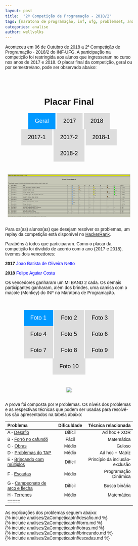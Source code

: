 ```yaml
---
layout: post
title:  "2ª Competição de Programação - 2018/2"
tags: [maratona de programação, inf, ufg, problemset, analise]
categories: analise
author: wellvolks
---
```

<style type='text/css'>
* {
    box-sizing: border-box;
}

body {
    margin: 0;
    font-family: Arial, Helvetica, sans-serif;
}

.header {
    text-align: center;
    padding: 32px;
}

.row {
    display: -ms-flexbox; /* IE 10 */
    display: flex;
    -ms-flex-wrap: wrap; /* IE 10 */
    flex-wrap: wrap;
    padding: 0 4px;
}

/* Create two equal columns that sits next to each other */
.column {
    -ms-flex: 50%; /* IE 10 */
    flex: 50%;
    padding: 0 4px;
}

.column img {
    margin-top: 8px;
    vertical-align: middle;
}

/* Style the buttons */
.btn {
    border: none;
    outline: none;
    padding: 15px 21px;
    background-color: #ddd;
    cursor: pointer;
    font-size: 18px;
}

.btn:hover {
    background-color: #b3b3b3;
}

.btn.active {
    background-color: #0099ff;
    color: white;
}





.btnn {
    border: none;
    outline: none;
    padding: 15px 21px;
    background-color: #ddd;
    cursor: pointer;
    font-size: 18px;
}

.btnn:hover {
    background-color: #b3b3b3;
}

.btnn.active {
    background-color: #0099ff;
    color: white;
}
</style>


Aconteceu em 06 de Outubro de 2018 a 2ª Competição de Programação - 2018/2 do INF-UFG. A participação na competição foi restringida aos alunos que ingresseram no curso nos anos de 2017 e 2018. O placar final da competição, geral ou por semestre/ano, pode ser observado abaixo:

<div class="header" id="myHeader">
  <h1>Placar Final</h1>
  <button class="btn active" onclick="one(0)">Geral</button>
  <button class="btn" onclick="one(1)">2017</button>
  <button class="btn" onclick="one(2)">2018</button>
  <button class="btn" onclick="one(3)">2017-1</button>
  <button class="btn" onclick="one(4)">2017-2</button>
  <button class="btn" onclick="one(5)">2018-1</button>
  <button class="btn" onclick="one(6)">2018-2</button>
</div>

<!-- Photo Grid -->
<div class="row"> 
  <div class="column">
    <img  id = "id_img" src="https://github.com/maratonago/maratonago.github.io/blob/master/_assets/images/all.png?raw=true" style="width:100%">
  </div>
</div>

<script>
// Get the elements with class="column"

// Declare a loop variable
var i;
var links = ['https://github.com/maratonago/maratonago.github.io/blob/master/_assets/images/all.png?raw=true', 'https://github.com/maratonago/maratonago.github.io/blob/master/_assets/images/m17.png?raw=true', 'https://github.com/maratonago/maratonago.github.io/blob/master/_assets/images/m18.png?raw=true', 'https://github.com/maratonago/maratonago.github.io/blob/master/_assets/images/m171.png?raw=true',
'https://github.com/maratonago/maratonago.github.io/blob/master/_assets/images/m172.png?raw=true',
'https://github.com/maratonago/maratonago.github.io/blob/master/_assets/images/m181.png?raw=true',
'https://github.com/maratonago/maratonago.github.io/blob/master/_assets/images/m182.png?raw=true'];

// Full-width images
function one(id) {
    document.getElementById("id_img").src = links[id];
}


// Add active class to the current button (highlight it)
var header = document.getElementById("myHeader");
var btns = header.getElementsByClassName("btn");
for (var i = 0; i < btns.length; i++) {
  btns[i].addEventListener("click", function() {
    var current = document.getElementsByClassName("active");
    current[0].className = current[0].className.replace(" active", "");
    this.className += " active";
  });
}
</script>

<br>

Para os(as) alunos(as) que desejam resolver os problemas, um replay da competição está disponível no [HackerRank](https://www.hackerrank.com/2-competicao-de-programacao-infufg-20182).

Parabéns à todos que participaram. Como o placar da competição foi dividido de acordo com o ano (2017 e 2018), tivemos dois vencedores:
  
<p align="justify">
  <b>2017</b>  <span style="color:blue">Joao Batista de Oliveira Netto</span>
</p>
<p align="justify">
  <b>2018</b>   <span style="color:blue">Felipe Aguiar Costa</span>
</p>

Os vencedores ganharam um MI BAND 2 cada. Os demais participantes ganharam, além dos brindes, uma camisa com o macote (Monkey) do INF na Maratona de Programação. 



<div class="header" id="myHeader2">
  <button class="btnn active" onclick="two(0)">Foto 1</button>
  <button class="btnn" onclick="two(1)">Foto 2</button>
  <button class="btnn" onclick="two(2)">Foto 3</button>
  <button class="btnn" onclick="two(3)">Foto 4</button>
  <button class="btnn" onclick="two(4)">Foto 5</button>
  <button class="btnn" onclick="two(5)">Foto 6</button>
  <button class="btnn" onclick="two(6)">Foto 7</button>
    <button class="btnn" onclick="two(7)">Foto 8</button>
    <button class="btnn" onclick="two(8)">Foto 9</button>
    <button class="btnn" onclick="two(9)">Foto 10</button>
</div>

<div class="row" align="center">
<div class="column">
    <img id = "id_fig" src="https://lh3.googleusercontent.com/T5_mr9oqvA9v8Ofz3WCYWguDkj28gdJFLJwDvVPNcoME-tdIDUm9MBr2GdFiVH8OgCa70DtUzdGNQLv4XVkn2TdfAqDsWnRbLtV27mMoSa8gNY-sBGVjWdgk9-_5CTQ_G-Qro82PbT6vWDQg4igNb37yVTlEpliKTva_9OzQpBbSEKg1gF7IY-P1V9sP6RZPFNiQPBKinuE9e5nfQdjyZPgMxS66xg1cW4ImUibaQgCj-EdAVtF27N_rE15kp---DXOkUERKzRyvSiZtXAjPx72iAVUfjyYpzPKC-c7H2T_QJ-rHx27jdWrO-jvc-EX0ralpz04oW5ViaDzbMHJW99jbCVIQnHx4UyvF8nNcTTS2lWm0TZZLGyqrsBF3DDWJLUX4MvbWWCErUoX5-68N_2iMwHPZNDvIQmCFOxrhCHmaJ29KtoTbw2lezLRticDhwydy0PjVbod518njyUCDgNNGttnf-vRh6QRacdWNnrxG55nZQgLAa-WSVt2Dt0HWDvBKnVjsEmrGArOnejXYNm0dFenZsEVmuatru1rJDHkxf032lokSRBinIP2cqqaUdamwI9gN9oHAlu044HX_eMNGgDnMgg9mLCh1WClYXKVthslcsGhrvZXAkw4io2GUWhx368NMwsaV8yD7oTqYjLYYiKCRoF3j5HnjUsVPr33h-D_V9R3RFcXSrERVUPvHWBdFhwU7oL8ukrvGoUQ=w1242-h931-no" style="width:65%">
  </div>
</div>


<script>
var elements = document.getElementsByClassName("column");
var links2 = ['https://lh3.googleusercontent.com/T5_mr9oqvA9v8Ofz3WCYWguDkj28gdJFLJwDvVPNcoME-tdIDUm9MBr2GdFiVH8OgCa70DtUzdGNQLv4XVkn2TdfAqDsWnRbLtV27mMoSa8gNY-sBGVjWdgk9-_5CTQ_G-Qro82PbT6vWDQg4igNb37yVTlEpliKTva_9OzQpBbSEKg1gF7IY-P1V9sP6RZPFNiQPBKinuE9e5nfQdjyZPgMxS66xg1cW4ImUibaQgCj-EdAVtF27N_rE15kp---DXOkUERKzRyvSiZtXAjPx72iAVUfjyYpzPKC-c7H2T_QJ-rHx27jdWrO-jvc-EX0ralpz04oW5ViaDzbMHJW99jbCVIQnHx4UyvF8nNcTTS2lWm0TZZLGyqrsBF3DDWJLUX4MvbWWCErUoX5-68N_2iMwHPZNDvIQmCFOxrhCHmaJ29KtoTbw2lezLRticDhwydy0PjVbod518njyUCDgNNGttnf-vRh6QRacdWNnrxG55nZQgLAa-WSVt2Dt0HWDvBKnVjsEmrGArOnejXYNm0dFenZsEVmuatru1rJDHkxf032lokSRBinIP2cqqaUdamwI9gN9oHAlu044HX_eMNGgDnMgg9mLCh1WClYXKVthslcsGhrvZXAkw4io2GUWhx368NMwsaV8yD7oTqYjLYYiKCRoF3j5HnjUsVPr33h-D_V9R3RFcXSrERVUPvHWBdFhwU7oL8ukrvGoUQ=w1242-h931-no',
    'https://lh3.googleusercontent.com/bBzb3TJbH9Wg5MGY_QSNlQunh_8iHUm-RsAvl_oGSKx2ejtTdxBzhKX7Ljicip_hI6XvYYYGC8Nq9ZamyHlKLIepDWkOLUX-Q1Y6PSd8ASqbtj9rgN1gJgZ-v8pQZ2gG8Zba1OvzBJ0YXOjaB5KXktyTG_cm9qMoCmejk1fpmUD1n0ZdekJoY_CP-cXAfVzx0_7QuhhIV4tZGaC19kFYsUubjF6F8BKRoUXUl7FIOOUDOd8JbPWeW4h_2yqQJTRkADnlJ9NyoY7UWR2dZ-yTGrKvFxMZIHeOyJ5OWt2uQupx86Kf7rRwzPsrWDzjZJdOBLQw26Pshg6fvi5Y0mtCLjf-GnMLqZTZgLV1EHj8d2p4QDq0zNkxiEst4--mTgQX6JdXLzjkuhBdcYafr0JvkanBfL9h9hSp3Son-e60wymWgkFw2eMz6wafCg3cufBsZcPi5zQM3ZPywcMiOQCwA87dqUt0FcpUxLS0CQRQHG-hmbZnUfgHZWQKsHTWwneSdNfo3pqz5Skn1IJLeII3YpUYCsrtSc9AA2iUHHJ_XLT1bqc5UjVuQhG8iu_NjzP-95J0Hi0oicupZzxQ-iAA1E7-DfBEpOdkrA1Cz7j0FFur49UUHQLb8PSlVMAUcAydmBVZqAR0gWaYT2tu8xkLDH2xDuEM4CWVD2yumtdDdttzQE9oR747QpFMrC4vM2b4Xxc_KpJwsHMkS-Ut4lE=w1307-h980-no',
    'https://lh3.googleusercontent.com/2ARcYeOeMheFCynE5LolBnSXS4jrNPNZX-Sy1BCBipAa4Q2m1wF8uZklBgGWSzLMulYSgYiHxsr7Uvy4Xg23csiS4F4bSbGwh8HfsOgnuSSFGgFc6mVxTb7whAwCNW5BNSO0LPlI99eJLC5_YCbLGwv-KsIAR8MbvbhtEAmDKU7cmSXHEK9pNwmnfsW5r3tzOL3t6sWv92-5uLgB65130wOaT3RVsH4bfkWERGJ5jADV3-JF-mOovW6cceZ2AldGZAPHd4QWYMlec636WazYRkBhPj2U-Sg-ikFHiRwTojJsJ1kvrnSb1cxGYKLLXiUgZIttwOrHZdensnR-M3Y2TKbrKsSrZfG4ZPqmqUZG2w7roYXk7Hh-_91C0R7bBi7ZxjgF1RRozLk5BlJW_30vpiNdzSOxKnVcBXxwh5MhSi1swFxHc0EMLB__3Il9nIXJ9hygjpfcKpZJJl0EcrhOxyPIQwPaH-JmU8T4UoI66FLnFlaM_07ix1ynZZoqfeH-G9zo3UuM0AP2vDSAYydX6c1YfAdg1ZDIAfEaitn0ca8vdW6x0Ey7fBQWZStR660ltAQQgU0_TsnYOfZxLvGcqF85PWnbeqHorrmHkdCIgxPO6OqVDl04FxXsDFnNi7bDgwnfzgvBGhPUNyVR9sngyLX_RjNaGdqWSkG9_mgecMIQUNq9kctRUOKNvbaPkHtIOsUaZfF5wWlaWurT1MQ=w1307-h980-no',
    'https://lh3.googleusercontent.com/wh9qHA-f5vUEiE717lzb0YW_UWoaNOqBg5kag704GckyiipQ52OTxuJQW2PoMM1qeP4B-qixcQe6p-ZI_2YMmpwvzUuVSav-p2-tbcpC1wyOcHqlMS6yraFJpIPIEW8d19q3SOCYPtMceKqSXdtDdGwFoFNoCZVZQ4o0g_1GKBFigiHjoDOZvu4yGaq0CwJMKjsPmmabOIXiZ7h7tFc-ugAvM2Bm5eoQhy2OA37wpVry56lX7Vh62AY4Dq8BqGzCmIKtCx03ovTMNK4EGKCu7sdUGMy1LjHuMiwg5f8OWr-HeuW5fB0NMvwToSfXKaxb8UJDzN0DQMxxJQLRxrmVc0RwMRgfTUjH5wBMuxk2hUB7ONdYA59s8563lmj8Ec1Ii_idaqk8X7uxOr951JFo9vtE4pVbKy5Y5d3NAz7qAbcaIfFZch-bMl3wgLmvZqdhD0MgZI9kKchHRpjgl7crgrZ3kaq_6tUwVOFZqhEEX9dwhdfd6sqHwiUVa-Nodz1SQDH8qRzNzvV6YykzdzxBt-gBHoFD6leFRm9ib5Xhf1elEaRZjFlkXvQJksMIU604TyzEpjcNHDzJIHEkklNrFw-z2zTx-exdDzjaRcbQ6qZ695IHJMHS8D_sCMtg-0EKB2v7NpDbD_O2M4k2qtrWLiFOkMzqn4DPe2eL-wDc2THNlc5QI-kZbt54PknrBUDqjj1RHUatCTlMW7HtXuU=w1242-h931-no',
    'https://lh3.googleusercontent.com/9jtTFl9tVIYgwKlaNX5pCq2bGXnAO-iyGshICc9inpzh_FefE4TGWjtGS6Zsa6io4mTO_QC7rlacbJGdlxdbTZ4hv8mQ7tN1liQi5bG2vSbcNc81bG4YpagVZozdiq99We_3qDwoi0i-KsxndC3X4uyJ-3YGWUntekdHU-zReptxxiS2OuyC-r3tTw6wjNpcTPopyy6svJ-dJ06-LR7jPpQ87qkfFS8W7Pxbk8RqCCq2mV8awWFxolPoYbHOZOk30bKOC5Od5AldaD3s43BMmuB6Oanz7Uv-QbcMJk7KiGWmzHmbHvw-HdysUKHojciWvGuoxA0wli2dSmeeMArjruxkSO1ltUNTyFe2z5SjH8iy6Xk7REeBBUSh2iUUcVFZhNdabGdybjliLwIBLk7UeWEdMwytBNH2C4aRX_qlNAW1gT_TQE1jH6m6xiTvJuiRJbNAzdAts3jgt79VLaPBGaSsmVHJVCJSgKLhQLJxX0buLKw2_lI-t7J9KL8qzVtGT7mNwOR8s2Gj4DE-xM11MGLQE5zN2LUleWEJT1WMbVmAHWCrUfURxZLDO8qMHatZQJ5o-dWL_3lr8TXExmlAU2nIdluc9F7_536fF2eH1M1jvWt3_ngzYTph6uQYK4FjdzE5p9nRlzvxhSjF9sAtRnP9OLi1NcumGQVBdZjLqT6cth2-4GiAwr3FUhqnJx8uYeM8IOvEbMiGaTf2jSQ=w1242-h931-no',
    'https://lh3.googleusercontent.com/v3XhY-nJNRT9EpUfd2FrWlX9jOVmy2VbBusM7gN25A_9Pvrr0OzUs2kb3W2uSWaCMwQAPqy1TDC8yKT-BPg6lydVDqbRggtZUHfbycx2X_aF0Od_U7cI1qCEtCL5G282t2tgkPICCu1b_w3B2OKAEvkMWG9DsPaaMIUYu2PUhrd2Dv01pLNkOgJU1YABz1KMDzmlnATViCU6hCJg5v7eEKVBTXdqhNHRzm3-xXiPGeE6F55pY_XEHonl6l7FWzTUtn8tKL6YyJlB5UvH364osZz5Diolq1Odm07RjXw2hniRk8A5JTzFz-sfW1Lb5bivLmMvjDDertuqNK1KE_5DNIO1I76m0RI5nggJf4UagloUFRenkoud8bl4-gTzZjQZKmOYc8fmXTTrh3e5WbxB11977bcqvN0S1WxA6bZxLJW8xfpY8aYWOYneeRcKI2r7SC6y08lpL7OlPR4JT_rCx4suCF2u8UmuNsl2hnuAdLrXuFtel9LDwJAQ_E504AZiaG-hi0-BZbzJ3iOqusa2RaGTF_3CHfIPbpTRs-iZi2flm8mZvddW7_TU2_ptOZwEgLtVjr_NYXOuRmQTmS_Yvg-c08cFtTyRcZHqvrxDS34ZSndeyVlSm0yCFQr18ryIxBA45DGEz7LZv-ClydvocurvwGDM9W3NeyjLmaZas9XWbjO1cT76TYV3GMegHH4ipJ9Tj6vuVpOquEmH9tc=w1242-h931-no',
 'https://lh3.googleusercontent.com/Gvl9aBQOgRQUI6iIw7poRpOas6RCTvgN89vQfUAqS4M9vl022kh8So_pghNX9F3AZUsnOb6nEGyeVXbNiX2Dh1Z6EkOGzKyjTJ84OFfvpoU25Y6p6ZfIjJAY6qlioAct1e6x4_a9brdZBcrNkH0eliY0bZa2N5AoQqzzYmPYfHSnKaErIdY6NXGsqpZj915VLnZAPBy3pB3eLy5YUP2k68_lgJQeA7M1JL38tZQFOHcbc4eeSi97FhtUN5m4klSBFok1Hyukq7jnoZigIsywh8uPx-Fr7D-4rPVfYnJBHDj_FTR6KyZKj6VfjNIaU_jJDSgrR4hEVD62WQ735HtYayZ3bbRnFpXreDd-0kWBX3-Z_uO2_OwGlR3m8iVwOQEKheM2pYsfygG4DPRBmjY3XXC8ym67CpO0U94OdhSohMlRhw0an1rg8SA4mgsUJJt3FvgcAY_VVxFuqORR54tS7wf0Gar2oj6YTBfOtmJkDExZ8eUhKSDoevsZLdk-g-t5z8gplNX6HSOnfnI0ypF1QQHgKC7jUGE-En2l8dHTFfhYaJU2aVHSJVA9-iK6C346SwNycBlghU4bmGtNs4C2X5rrcfzR_I4ZNTAHHjBRMW-zor9i9gsozfcBARicCkNql0xkTGioQvBTjh_JmST3KVX8A9owPuPlxQOU0DG1CAiWV-hzSbueyPDsTWkQITsjuaKl2wDMvbKa7xr8kzg=w1242-h931-no',
   'https://lh3.googleusercontent.com/EWVh0J-41OxM3nuR13_EntQHHC1ht8l9eekxIEWXkuypcVcAfX43WVyxJBdYrSrr5rxJGHaLQi1gAnViDi1uP0F3aqb7eW0mvnw3U_tjcJs8ecBKbGrLySqHKfUvnU59F2WG2HB1TYXkJ3M-hlwBXt_D-zvaXJ3EeQagVCRPfAAJCg_D7o3X6f-x4Y9Xl7sVbxMANaKNm1m9UiMRURdXdeSs9o8_Ri2A3Cslf1ms7_KdZm-lQwfQas_GECeveebYr-T_xDko3vf7XOiGg28rRAgtBabYNWKWh9zEHVNQdOVHQZAN-CDaaAoMYtl0c1bR8TOyQ5CBbnEAU6vJKvrAqgkCyuLq_SmQUqMl8cP8VwMeR8Z2pbwzf2SWUVTHA6CCaivHvJjBZZTf0ySZqnaWt9HixzS8FTuAlSD72uvZEEw5hPXdZQB_93nvG7bJAabjPWbrX29lrt8si3VuzkRRvFxO59KFnKWbVFvaxz0EtGMxXacV5EiZiQnqHtRuwimHnjJwxpXLdmLu6AtF0B16kHP86fY-cXLdRWdnW5QkDN4XQgs_5KK04LFpAVdC0GplpXLsfRm0Pid9xXixBS-CzGj1mdSzVWi6SVuO9ZrTHUVM8LYyQcIILdzVbVXAbPO4FpCmMPtaLDsoBvisYQgcI8UEo2ayDwR7xZrIcA4YnicD5Be_Imi0FZMKGHugILdHssTyt9XvdXa6O6amG7Q=w1242-h931-no',
 'https://lh3.googleusercontent.com/sBtkyzjnbwQTpcg2mXMUCqFZtZhc1OkSr6fwSELNDAXvQUbu5FN_5Uqo1m126YEVVaqDXORmJvtKKQJy7sA6Thb9baxjxI9vx7v58o6fALN4nY2bYnN-MdGrbs-l7T2DL7eoNj9u6CT7OVVrQMGgjui-N2rcQg-fPNfxLc19w7VrMURdKvqCQTSVOoyXE4AcGYFaYaWlSfnCCuIm8ny1NYMsGsqpxebznOtGua6GX5eeiJq9ixRgiBGOvf86iJuveYeKNSz2J4MZQ3dfrnnXdfPuZ0zdCJquNhS6qihuKDrDj8q2bR6uOXS2iMwnMwBDnC5ooWG9atGnIGTPmSMqSamxCGZf_UdThIfluq_NpMjYcux3zOEDKOoo2GH6nN5zqmE6OIktBRvXmKaIkG7IZadIDWQ8IO3b2hvJBMquGeFxeChgPiacbRZtab_fRdlXAxYNU5nQ9fYs0-_MBbLrIrTNq4NdjVOnEJCYdc7HccpbLBM96Mhmb-gnVl_wGohQPQNo-Y3YhLhXbIClKBU-H7L3X_5XmQJWnL_W_rc2xVOcYkqbZFJp1XCF2udB8YAf-0ot3NSAEcBcy5tOMFnQ5Eb2ey3F98NQFsf1_gB91H-Yab9GaUOTPoaOkOJJe5-vj9YcUHLinPj_T8KnA6YTRC6joI_pEk2tcokawnJbc54FfxJIfdyaieyxTjrRpy2dM3JsbeFcl_lEyfW_cYY=w1242-h931-no',
        'https://lh3.googleusercontent.com/uiygJb4f-wc2iF26najUKYDfGMLNAaSsqC01-bzFtPZ78yWZpybJS6qSZKu0taw2D_5JiIr1GKlKLaneSfmyHIN0Eatx_DeXd48m9UrlR7VNIVVUo2RfRwYBsmsHZzMB4vorV5JCh3urAq5JzMV_5ZzMnQj1mfjDKb3H-og07H0K2X99ciVKAqPtSMNO1-LRs6WTmCXfcYYw-hJR7KYxtU0cy5l9tU75mQFATORifH1A77vB8L21qNXpju5-cqyFtPAQm8TidpOzD-uIKOvBgZ8_Ict22CdPCCLvjACM1LKQIp3UDTKpenzhfef-4yVInw5TDffD-Vo69rIvkMyeDun0_ohf6p1I6Y_e97p593s6gA98V5CrWKgCcJfnP1YvSA9sb-rb2CRaLRUnusl8-8PMUyC16ghEQJyvlE4DJezDwoCphMyWrxN_3uhbzgXxPPnSkFB3TwpaZUJcHFkelMfrMRAIcTQLGWrGD0a7e2-3jhcLyvTjhCW0g1EHPxKQXbFPhQIleaG6iWhHfUxb5lEVaIX-EriVX_x2HCaldXVFOQRo69OV30-WAKgQGpEYZ6N0dEWGWKnoV6D2u72ydcQ-7wMpHPzeGPXEfwndNJnlKOhVTDWfxXin9oPTbDDBGW8yoRa7yMNP4rwlhlq7nNeXJJUh2ikYt3-tODv9ME7Gq4V3i6HZvJt19jnL2NvHabHUB9kqlmSz9Q2zTEM=w1242-h931-no'];
    
function two(id) {
    document.getElementById("id_fig").src = links2[id];
}

// Add active class to the current button (highlight it)
var header = document.getElementById("myHeader2");
var btns = header.getElementsByClassName("btnn");
for (var i = 0; i < btns.length; i++) {
  btns[i].addEventListener("click", function() {
    var current = document.getElementsByClassName("active");
    current[0].className = current[0].className.replace(" active", "");
    this.className += " active";
  });
}
</script>

<br>

A prova foi composta por 9 problemas. Os níveis dos problemas e as respectivas técnicas que podem ser usadas para resolvê-los são apresentados na tabela abaixo:


| Problema                                            | Dificuldade   | Técnica relacionada      |
|:----------------------------------------------------|:-------------:|-------------------------:|
|A - <a href="#desafio">Desafio</a>                        | Difícil         | Ad hoc + XOR                   |
|B - <a href="#forro">Forró no cafundó</a>                | Fácil         | Matemática                   |
|C - <a href="#obras">Obras</a>                   | Médio         | Guloso                   |
|D - <a href="#tap">Problemas do TAP</a>                      | Médio         | Ad hoc + Matriz              |
|E - <a href="#brincando">Brincando com múltiplos</a>            | Difícil         | Princípio da inclusão-exclusão    |
|F - <a href="#escadas">Escadas</a>                    | Médio         | Programação Dinâmica            |
|G - <a href="#campeonato">Campeonato de arco e flecha</a>  | Difícil         | Busca binária          |
|H - <a href="#terrenos">Terrenos</a>                  | Médio         | Matemática                   |
|=====


As explicações dos problemas seguem abaixo:<br>
{% include analises/2aCompeticaoInf/desafio.md %} <br>
{% include analises/2aCompeticaoInf/forro.md %} <br>
{% include analises/2aCompeticaoInf/obras.md %} <br>
{% include analises/2aCompeticaoInf/brincando.md %} <br>
{% include analises/2aCompeticaoInf/escadas.md %}

